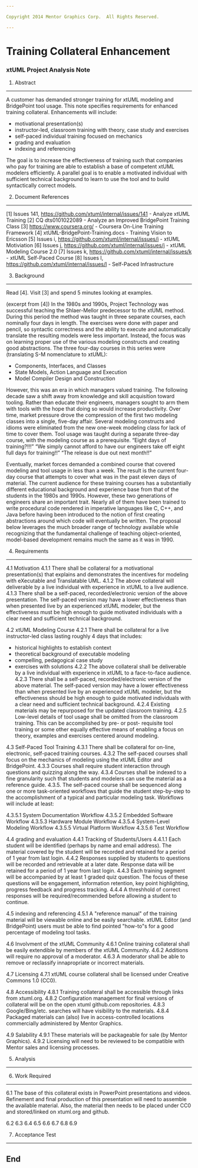 ```yaml
---

Copyright 2014 Mentor Graphics Corp.  All Rights Reserved.

---
```


# Training Collateral Enhancement
### xtUML Project Analysis Note


1. Abstract
-----------
A customer has demanded stronger training for xtUML modeling and
BridgePoint tool usage.  This note specifies requirements for
enhanced training collateral.  Enhancements will include:
- motivational presentation(s)
- instructor-led, classroom training with theory, case study and exercises
- self-paced individual training focused on mechanics
- grading and evaluation
- indexing and referencing

The goal is to increase the effectiveness of training such that companies
who pay for training are able to establish a base of competent xtUML
modelers efficiently.  A parallel goal is to enable a motivated individual
with sufficient technical background to learn to use the tool and to
build syntactically correct models.


2. Document References
----------------------
[1] Issues 141, https://github.com/xtuml/internal/issues/141 - 
    Analyze xtUML Training
[2] CQ dts0101022089 - Analyze an Improved BridgePoint Training Class
[3] https://www.coursera.org/ - Coursera On-Line Training Framework
[4] xtUML-BridgePoint-Training.docs - Training Vision to Ericsson
[5] Issues i, https://github.com/xtuml/internal/issues/i - xtUML Motiviation
[6] Issues j, https://github.com/xtuml/internal/issues/j - xtUML Modeling Course 2.0
[7] Issues k, https://github.com/xtuml/internal/issues/k - xtUML Self-Paced Course
[8] Issues l, https://github.com/xtuml/internal/issues/l - Self-Paced Infrastructure

3. Background
-------------
Read [4].  Visit [3] and spend 5 minutes looking at examples.

(excerpt from [4])
In the 1980s and 1990s, Project Technology was successful teaching the
Shlaer-Mellor predecessor to the xtUML method.  During this period the
method was taught in three separate courses, each nominally four days in
length.  The exercises were done with paper and pencil, so syntactic
correctness and the ability to execute and automatically translate the
resulting models were less important.  Instead, the focus was on
learning proper use of the various modeling constructs and creating
good abstractions.  The three four-day courses in this series were
(translating S-M nomenclature to xtUML):

- Components, Interfaces, and Classes
- State Models, Action Language and Execution
- Model Compiler Design and Construction

However, this was an era in which managers valued training.  The
following decade saw a shift away from knowledge and skill acquisition
toward tooling.  Rather than educate their engineers, managers sought to
arm them with tools with the hope that doing so would increase
productivity.  Over time, market pressure drove the compression of the
first two modeling classes into a single, five-day affair.  Several
modeling constructs and idioms were eliminated from the new one-week
modeling class for lack of time to cover them.  Tool usage was taught
during a separate three-day course, with the modeling course as a
prerequisite.  “Eight days of training?!!!”  “We simply cannot afford to
have our engineers take off eight full days for training!!”  “The
release is due out next month!!”

Eventually, market forces demanded a combined course that covered
modeling and tool usage in less than a week.  The result is the current
four-day course that attempts to cover what was in the past eleven days
of material.  The current audience for these training courses has a
substantially different educational background and experience base from
that of the students in the 1980s and 1990s.  However, these two generations
of engineers share an important trait.  Nearly all of them have been
trained to write procedural code rendered in imperative languages like
C, C++, and Java before having been introduced to the notion of first
creating abstractions around which code will eventually be written.
The proposal below leverages the much broader range of technology
available while recognizing that the fundamental challenge of teaching
object-oriented, model-based development remains much the same as it was
in 1990.


4. Requirements
---------------
4.1 Motivation
4.1.1 There shall be collateral for a motivational presentation(s) that
explains and demonstrates the incentives for modeling with eXecutable
and Translatable UML.
4.1.2 The above collateral will deliverable by a live individual with
experience in xtUML to a live audience.
4.1.3 There shall be a self-paced, recorded/electronic version of the
above presentation.  The self-paced version may have a lower effectiveness
than when presented live by an experienced xtUML modeler, but the
effectiveness must be high enough to guide motivated individuals with
a clear need and sufficient technical background.

4.2 xtUML Modeling Course
4.2.1 There shall be collateral for a live instructor-led class lasting
roughly 4 days that includes:
- historical highlights to establish context
- theoretical background of executable modeling
- compelling, pedagogical case study
- exercises with solutions
4.2.2 The above collateral shall be deliverable by a live individual with
experience in xtUML to a face-to-face audience.
4.2.3 There shall be a self-paced, recorded/electronic version of the
above material.  The self-paced version may have a lower effectiveness
than when presented live by an experienced xtUML modeler, but the
effectiveness should be high enough to guide motivated individuals with
a clear need and sufficient technical background.
4.2.4 Existing materials may be repurposed for the updated classroom
training.
4.2.5 Low-level details of tool usage shall be omitted from the classroom
training.  This can be accomplished by pre- or post- requisite tool
training or some other equally effective means of enabling a focus on
theory, examples and exercises centered around modeling.

4.3 Self-Paced Tool Training
4.3.1 There shall be collateral for on-line, electronic, self-paced
training courses.
4.3.2 The self-paced courses shall focus on the mechanics of modeling using
the xtUML Editor and BridgePoint.
4.3.3 Courses shall require student interaction through questions
and quizzing along the way.
4.3.4 Courses shall be indexed to a fine granularity such that students
and modelers can use the material as a reference guide.
4.3.5. The self-paced course shall be sequenced along one or more
task-oriented workflows that guide the student step-by-step to the
accomplishment of a typical and particular modeling task.  Workflows
will include at least:

4.3.5.1 System Documentation Workflow
4.3.5.2 Embedded Software Workflow
4.3.5.3 Hardware Module Workflow
4.3.5.4 System-Level Modeling Workflow
4.3.5.5 Virtual Platform Workflow
4.3.5.6 Test Workflow

4.4 grading and evaluation
4.4.1 Tracking of Students/Users
4.4.1.1 Each student will be identified (perhaps by name and email address).
The material covered by the student will be recorded and retained for a
period of 1 year from last login.
4.4.2 Responses supplied by students to questions will be recorded and
retrievable at a later date.  Response data will be retained for a period
of 1 year from last login.
4.4.3 Each training segment will be accompanied by at least 1 graded quiz
question.  The focus of these questions will be engagement, information
retention, key point highlighting, progress feedback and progress tracking.
4.4.4 A threshhold of correct responses will be required/recommended before
allowing a student to continue.

4.5 indexing and referencing
4.5.1 A "reference manual" of the training material will be viewable online
and be easily searchable.  xtUML Editor (and BridgePoint) users must be able
to find pointed "how-to"s for a good percentage of modeling tool tasks.

4.6 Involvment of the xtUML Community
4.6.1 Online training collateral shall be easily extendible by members of
the xtUML Community.
4.6.2 Additions will require no approval of a moderator.
4.6.3 A moderator shall be able to remove or reclassify innapropriate or
incorrect materials.

4.7 Licensing
4.7.1 xtUML course collateral shall be licensed under Creative Commons 1.0 (CC0).

4.8 Accessibility
4.8.1 Training collateral shall be accessible through links from xtuml.org.
4.8.2 Configuration management for final versions of collateral will be on
the open xtuml github.com repositories.
4.8.3 Google/Bing/etc. searches will have visibility to the materials.
4.8.4 Packaged materials can (also) live in access-controlled locations
commercially administered by Mentor Graphics.

4.9 Salability
4.9.1 These materials will be packageable for sale (by Mentor Graphics).
4.9.2 Licensing will need to be reviewed to be compatible with Mentor
sales and licensing processes.


5. Analysis
-----------

6. Work Required
----------------
6.1 The base of this collateral exists in PowerPoint presentations and
videos.  Refinement and final production of this presentation will need
to assemble the available material.  Also, the material then needs to
be placed under CC0 and stored/linked on xtuml.org and github.

6.2
6.3
6.4
6.5
6.6
6.7
6.8
6.9 

7. Acceptance Test
------------------

End
---

